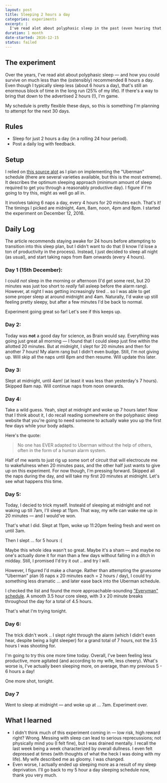 ```yaml
---
layout: post
title: Sleeping 2 hours a day
categories: experiments
excerpt: |
  I've read alot about polyphasic sleep in the past (even hearing that it was inspired by da Vinci) and I found it captivating. In this experiment, I attempt to take this to the max, and sleep on just 2 hours a day for a month.
duration: 1 month
date-started: 2016-12-15
status: failed
---
```


## The experiment
Over the years, I've read alot about polyphasic sleep &mdash; and how you could survive on much less than the (ostensibly) recommended 8 hours a day. Even though I typically sleep less (about 6 hours a day), that's still an enormous block of time in the long run (25% of my life). If there's a way to bring that down to the advertised 2 hours (!), I'm game.

My schedule is pretty flexible these days, so this is something I'm planning to attempt for the next 30 days.

## Rules

- Sleep for just 2 hours a day (in a rolling 24 hour period).
- Post a daily log with feedback.

## Setup
I relied on [this source alot](https://www.polyphasicsociety.com/polyphasic-sleep/overviews/uberman-2/) as I plan on implementing the "Uberman" schedule (there are several varieties available, but this is the most extreme). It describes the optimum sleeping approach (minimum amount of sleep required to get you through a reasonably productive day). I figure if I'm going to try this, might as well go all in.

It involves taking 6 naps a day, every 4 hours for 20 minutes each. That's it! The timings I picked are midnight, 4am, 8am, noon, 4pm and 8pm. I started the experiment on December 12, 2016.

## Daily Log

The article recommends staying awake for 24 hours before attempting to transition into this sleep plan, but I didn't want to do that (I know I'd lose a ton of productivity in the process). Instead, I just decided to sleep all night (as usual), and start taking naps from 8am onwards (every 4 hours).

### Day 1 (15th December):
I could *not* sleep in the morning or afternoon (I'd get some rest, but 20 minutes was just too short to *really* fall asleep before the alarm rang). However, at night I was getting increasingly tired .. so I was able to get some proper sleep at around midnight and 4am. Naturally, I'd wake up still feeling pretty sleepy, but after a few minutes I'd be back to normal.

Experiment going great so far! Let's see if this keeps up.

### Day 2:
Today was **not** a good day for science, as Brain would say. Everything was going just great all morning &mdash; I found that I could sleep just fine within the allotted 20 minutes. But at midnight, I slept for 20 minutes and then for another 7 hours! My alarm rang but I didn't even budge. Still, I'm not giving up. Will skip all the naps until 8pm and then resume. Will update this later.


### Day 3:
Slept at midnight, until 4am! (at least it was less than yesterday's 7 hours). Skipped 8am nap. Will continue naps from noon onwards. 

### Day 4:
Take a wild guess. Yeah, slept at midnight and woke up 7 hours later! Now that I think about it, I do recall reading somewhere on the polyphasic sleep website that you're going to need someone to actually wake you up the first few days while your body adapts. 

Here's the quote:
> No one has EVER adapted to Uberman without the help of others, often in the form of a human alarm system.

Half of me wants to just rig up some sort of circuit that will electrocute me to wakefulness when 20 minutes pass, and the other half just wants to give up on this experiment. For now though, I'm pressing forward. Skipped all the naps during the day, and will take my first 20 minutes at midnight. Let's see what happens this time.

### Day 5:
Today, I decied to trick myself. Insteald of sleeping at midnight and not waking up till 7am, I'll sleep at 11pm. That way, my wife can wake me up in 20 minutes &mdash; and I would've won. 

That's what I did. Slept at 11pm, woke up 11:20pm feeling fresh and went on until 3am.

Then I slept ... for 5 hours :(

Maybe this whole idea wasn't so great. Maybe it's a sham &mdash; and maybe no one's actually done it for man than a few days without falling in a ditch in midday. Still, I promised I'd try it out .. and try I will.

However, I figured I'd make a change. Rather than attempting the gruesome "Uberman" plan (6 naps x 20 minutes each = 2 hours / day), I could try something less dramatic ... and later ease back into the Uberman schedule.

I checked the list and found the more approachable-sounding ["Everyman" schedule](https://www.polyphasicsociety.com/polyphasic-sleep/overviews/everyman/). A smooth 3.5 hour core sleep, with 3 x 20 minute breaks throughout the day for a total of 4.5 hours.

That's what I'm trying tonight.

### Day 6:
The trick didn't work .. I slept right through the alarm (which I didn't even hear, despite being a light sleeper) for a grand total of 7 hours, not the 3.5 hours I was shooting for.

I'm going to try this one more time today. Overall, I've been feeling less productive, more agitated (and according to my wife, less cheery). What's worse is, I've actually been sleeping more, on average, than my previous 5 - 6 hours a day!

One more shot, tonight.

### Day 7
Went to sleep at midnight &mdash; and woke up at &hellip; 7am. Experiment over.

## What I learned
- I didn't think much of this experiment coming in &mdash; low risk, high reward right? Wrong. Messing with sleep can lead to serious reprecussions; not physically mind you (I felt fine), but I was drained mentally. I recall the last week being a week characterized by overall dullness. I even felt depressed at times (with thoughts of what the heck I was doing with my life). My wife described me as gloomy. I was changed. 
- Even worse, I actually ended up sleeping more as a result of my sleep deprivation. I'll go back to my 5 hour a day sleeping schedule now, thank you very much.
